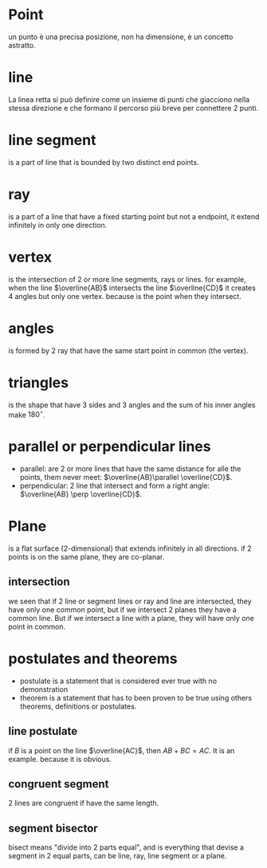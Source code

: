 # Point
un punto è una precisa posizione, non ha dimensione, è un concetto astratto.
# line
La linea retta si può definire come un insieme di punti che giacciono nella stessa direzione e che formano il percorso più breve per connettere 2 punti.
# line segment
is a part of line that is bounded by two distinct end points.
# ray
is a part of a line that have a fixed starting point but not a endpoint, it extend infinitely in only one direction.
# vertex
is the intersection of 2 or more line segments, rays or lines. for example, when the line $\overline{AB}$  intersects the line $\overline{CD}$ it creates 4 angles but only one vertex. because is the point when they intersect.
# angles
is formed by 2 ray that have the same start point in common (the vertex).
# triangles
is the shape that have 3 sides and 3 angles and the sum of his inner angles make $180^\circ$.
# parallel or perpendicular lines
- parallel: are 2 or more lines that have the same distance for alle the points, them never meet: $\overline{AB}\parallel \overline{CD}$.
- perpendicular: 2 line that intersect and form a right angle: $\overline{AB} \perp \overline{CD}$. 
# Plane
is a flat surface (2-dimensional) that extends infinitely in all directions. if 2 points is on the same plane, they are co-planar.
## intersection
we seen that if 2 line or segment lines or ray and line are intersected, they have only one common point, but if we intersect 2 planes they have a common line. But if we intersect a line with a plane, they will have only one point in common.
# postulates and theorems
- postulate is a statement that is considered ever true with no demonstration
- theorem is a statement that has to been proven to be true using others theorems, definitions or postulates.
## line postulate
if $B$ is a point on the line $\overline{AC}$, then $AB + BC = AC$. It is an example. because it is obvious.
## congruent segment
2 lines are congruent if have the same length.
## segment bisector
bisect means "divide into 2 parts equal", and is everything that devise a segment in 2 equal parts, can be line, ray, line segment or a plane.